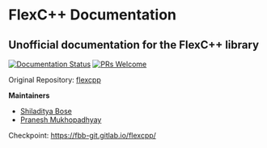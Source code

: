 # FlexC++ Documentation

## Unofficial documentation for the FlexC++ library

[![Documentation Status](https://readthedocs.org/projects/flexcpp-docs/badge/?version=latest)](https://flexcpp-docs.readthedocs.io/en/latest/?badge=latest) [![PRs Welcome](https://img.shields.io/badge/PRs-welcome-brightgreen.svg?style=flat-square)](https://makeapullrequest.com)


Original Repository: [flexcpp](https://gitlab.com/fbb-git/flexcpp)

__Maintainers__
+ [Shiladitya Bose](https://github.com/s-bose)
+ [Pranesh Mukhopadhyay](https://github.com/Mukhopadhyay)

Checkpoint: https://fbb-git.gitlab.io/flexcpp/
